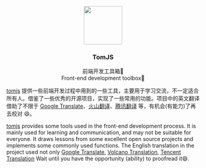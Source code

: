 <p align="center">
  <a href="https://umijs.org/">
    <img width="100" src="https://avatars.githubusercontent.com/u/154481265?s=200&v=4">
  </a>
</p>

<h3 align="center">TomJS</h1>
<p >
<div align="center">前端开发工具箱🧰️</div>
<div align="center">Front-end development toolbox🧰️</div>
</p>

[tomjs](https://github.com/tomjs) 提供一些前端开发过程中用到的一些工具，主要用于学习交流，不一定适合所有人。借鉴了一些优秀的开源项目，实现了一些常用的功能。项目中的英文翻译借助了不限于 [Google Translate](https://translate.google.com)、[火山翻译](https://translate.volcengine.com/)、[腾讯翻译](https://fanyi.qq.com/) 等，有机会(有能力)了再去校对 😄。

[tomjs](https://github.com/tomjs) provides some tools used in the front-end development process. It is mainly used for learning and communication, and may not be suitable for everyone. It draws lessons from some excellent open source projects and implements some commonly used functions. The English translation in the project used not only [Google Translate](https://translate.google.com), [Volcano Translation](https://translate.volcengine.com/), [Tencent Translation](https://fanyi.qq.com/) Wait until you have the opportunity (ability) to proofread it😄.
